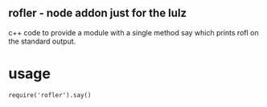 rofler - node addon just for the lulz
---

c++ code to provide a module with a single method say which prints rofl on the standard output.

usage
===

    require('rofler').say()

